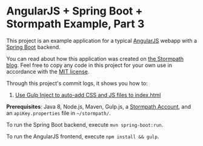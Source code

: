 # AngularJS + Spring Boot + Stormpath Example, Part 3

This project is an example application for a typical [AngularJS](http://angularjs.org/) webapp with a [Spring Boot](https://projects.spring.io/spring-boot/) backend.

You can read about how this application was created on [the Stormpath blog](https://stormpath.com/blog/angularjs-with-gulp-inject). Feel free to copy any code in this project for your own use in accordance with the [MIT license](LICENSE).

Through this project's commit logs, it shows you how to:

1. [Use Gulp Inject to auto-add CSS and JS files to index.html](https://github.com/stormpath/stormpath-angularjs-gulp-inject/commit/f0060b006cba9dc7f19854851a4532d1536b5ed2)

**Prerequisites**: Java 8, Node.js, Maven, Gulp.js, a [Stormpath Account](https://api.stormpath.com/register), and an `apiKey.properties` file in `~/stormpath/`.

To run the Spring Boot backend, execute `mvn spring-boot:run`.

To run the AngularJS frontend, execute `npm install && gulp`. 
